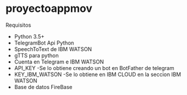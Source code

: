 # proyectoappmov
Requisitos

- Python 3.5+
- TelegramBot Api Python
- SpeechToText de IBM WATSON
- gTTS para python
- Cuenta en Telegram e IBM WATSON
- API_KEY -Se lo obtiene creando un bot en BotFather de telegram
- KEY_IBM_WATSON -Se lo obtiene en IBM CLOUD en la seccion IBM WATSON
- Base de datos FireBase
